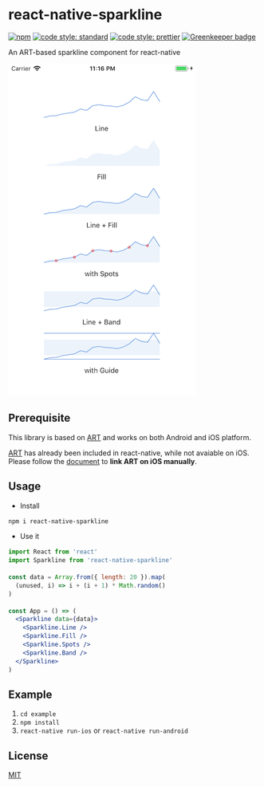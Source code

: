 # react-native-sparkline

[![npm](https://img.shields.io/npm/v/react-native-sparkline.svg)](https://www.npmjs.com/package/react-native-sparkline)
[![code style: standard](https://img.shields.io/badge/code_style-standard-brightgreen.svg)](https://standardjs.com)
[![code style: prettier](https://img.shields.io/badge/code_style-prettier-ff69b4.svg)](https://prettier.io/) [![Greenkeeper badge](https://badges.greenkeeper.io/arniu/react-native-sparkline.svg)](https://greenkeeper.io/)

An ART-based sparkline component for react-native

![example screenshot](/example/screenshot.png)

## Prerequisite

This library is based on [ART][art-library] and works on both Android and iOS platform.

[ART][art-library] has already been included in react-native, while not avaiable on iOS. Please follow the [document][manual-linking] to **link ART on iOS manually**.

[art-library]: https://github.com/facebook/react-native/tree/master/Libraries/ART
[manual-linking]: https://facebook.github.io/react-native/docs/linking-libraries-ios.html#manual-linking

## Usage

* Install

```bash
npm i react-native-sparkline
```

* Use it

```jsx harmony
import React from 'react'
import Sparkline from 'react-native-sparkline'

const data = Array.from({ length: 20 }).map(
  (unused, i) => i + (i + 1) * Math.random()
)

const App = () => (
  <Sparkline data={data}>
    <Sparkline.Line />
    <Sparkline.Fill />
    <Sparkline.Spots />
    <Sparkline.Band />
  </Sparkline>
)
```

## Example

1.  `cd example`
2.  `npm install`
3.  `react-native run-ios` or `react-native run-android`

## License

[MIT](./LICENSE)
